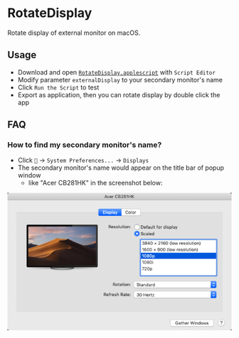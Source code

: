 # RotateDisplay
Rotate display of external monitor on macOS.

## Usage

* Download and open [`RotateDisplay.applescript`](https://raw.githubusercontent.com/JiashengWu/RotateDisplay/master/RotateDisplay.applescript) with `Script Editor`
* Modify parameter `externalDisplay` to your secondary monitor's name
* Click `Run the Script` to test
* Export as application, then you can rotate display by double click the app

## FAQ
### How to find my secondary monitor's name?
* Click `🍎` -> `System Preferences...` -> `Displays`
* The secondary monitor's name would appear on the title bar of popup window
  * like "Acer CB281HK" in the screenshot below:

![Popup Window](popup.png)
